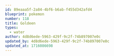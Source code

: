 ```yaml
---
id: 89eaaa5f-2a84-4bf6-b6ab-f455d342afd4
blueprint: pokemon
number: 118
title: Goldeen
types:
  - water
author: 4d8d6ede-5963-429f-9c2f-74b897007e0c
updated_by: 4d8d6ede-5963-429f-9c2f-74b897007e0c
updated_at: 1716086698
---
```

